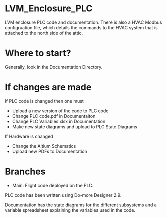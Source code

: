 # LVM_Enclosure_PLC
LVM enclosure PLC code and documentation. There is also a HVAC Modbus configruation file, which details the commands to the HVAC system that is attached to the north side of the attic.

# Where to start?
Generally, look in the Documentation Directory.


# If changes are made

If PLC code is changed then one must
- Upload a new version of the code to PLC code
- Change PLC code.pdf in Documentaiton
- Change PLC Variables.xlsx in Documentation
- Make new state diagrams and upload to PLC State Diagrams

If Hardware is changed
- Change the Altium Schematics
- Upload new PDFs to Documentation

# Branches
* Main: Flight code deployed on the PLC.

PLC code has been written using Do-more Designer 2.9.

Documentation has the state diagrams for the different subsystems and a variable spreadsheet explaining the variables used in the code.
